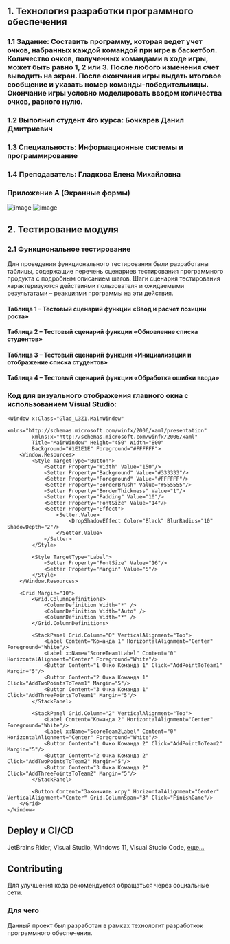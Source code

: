## 1. Технология разработки программного обеспечения
### 1.1 Задание: Составить программу, которая ведет учет очков, набранных каждой командой при игре в баскетбол. Количество очков, полученных командами в ходе игры, может быть равно 1, 2 или 3. После любого изменения счет выводить на экран. После окончания игры выдать итоговое сообщение и указать номер команды-победительницы. Окончание игры условно моделировать вводом количества очков, равного нулю.
### 1.2 Выполнил студент 4го курса: Бочкарев Данил Дмитриевич
### 1.3 Специальность: Информационные системы и программирование
### 1.4 Преподаватель: Гладкова Елена Михайловна

### Приложение A (Экранные формы)
![image](https://github.com/user-attachments/assets/7877a475-459f-4899-a28d-36a00ba7ce34)
![image](https://github.com/user-attachments/assets/ec3d293b-2f14-4fc9-b176-74aa81bba1d4)


## 2. Тестирование модуля
### 2.1 Функциональное тестирование
Для проведения функционального тестирования были разработаны таблицы, содержащие перечень сценариев тестирования программного продукта с подробным описанием шагов. Шаги сценария тестирования характеризуются действиями пользователя и ожидаемыми результатами – реакциями программы на эти действия.



#### Таблица 1 – Тестовый сценарий функции «Ввод и расчет позиции роста»


#### Таблица 2 – Тестовый сценарий функции «Обновление списка студентов»


#### Таблица 3 – Тестовый сценарий функции «Инициализация и отображение списка студентов»


#### Таблица 4 – Тестовый сценарий функции «Обработка ошибки ввода»


### Код для визуального отображения главного окна с использованием Visual Studio:
```xaml
<Window x:Class="Glad_L3Z1.MainWindow"
        xmlns="http://schemas.microsoft.com/winfx/2006/xaml/presentation"
        xmlns:x="http://schemas.microsoft.com/winfx/2006/xaml"
        Title="MainWindow" Height="450" Width="800"
        Background="#1E1E1E" Foreground="#FFFFFF">
    <Window.Resources>
        <Style TargetType="Button">
            <Setter Property="Width" Value="150"/>
            <Setter Property="Background" Value="#333333"/>
            <Setter Property="Foreground" Value="#FFFFFF"/>
            <Setter Property="BorderBrush" Value="#555555"/>
            <Setter Property="BorderThickness" Value="1"/>
            <Setter Property="Padding" Value="10"/>
            <Setter Property="FontSize" Value="14"/>
            <Setter Property="Effect">
                <Setter.Value>
                    <DropShadowEffect Color="Black" BlurRadius="10" ShadowDepth="2"/>
                </Setter.Value>
            </Setter>
        </Style>

        <Style TargetType="Label">
            <Setter Property="FontSize" Value="16"/>
            <Setter Property="Margin" Value="5"/>
        </Style>
    </Window.Resources>

    <Grid Margin="10">
        <Grid.ColumnDefinitions>
            <ColumnDefinition Width="*" />
            <ColumnDefinition Width="Auto" />
            <ColumnDefinition Width="*" />
        </Grid.ColumnDefinitions>

        <StackPanel Grid.Column="0" VerticalAlignment="Top">
            <Label Content="Команда 1" HorizontalAlignment="Center" Foreground="White"/>
            <Label x:Name="ScoreTeam1Label" Content="0" HorizontalAlignment="Center" Foreground="White"/>
            <Button Content="1 Очко Команда 1" Click="AddPointToTeam1" Margin="5"/>
            <Button Content="2 Очка Команда 1" Click="AddTwoPointsToTeam1" Margin="5"/>
            <Button Content="3 Очка Команда 1" Click="AddThreePointsToTeam1" Margin="5"/>
        </StackPanel>

        <StackPanel Grid.Column="2" VerticalAlignment="Top">
            <Label Content="Команда 2" HorizontalAlignment="Center" Foreground="White"/>
            <Label x:Name="ScoreTeam2Label" Content="0" HorizontalAlignment="Center" Foreground="White"/>
            <Button Content="1 Очко Команда 2" Click="AddPointToTeam2" Margin="5"/>
            <Button Content="2 Очка Команда 2" Click="AddTwoPointsToTeam2" Margin="5"/>
            <Button Content="3 Очка Команда 2" Click="AddThreePointsToTeam2" Margin="5"/>
        </StackPanel>

        <Button Content="Закончить игру" HorizontalAlignment="Center" VerticalAlignment="Center" Grid.ColumnSpan="3" Click="FinishGame"/>
    </Grid>
</Window>
```

## Deploy и CI/CD
JetBrains Rider, Visual Studio, Windows 11, Visual Studio Code, 
[еще...](https://learn.microsoft.com/dotnet/desktop/winforms/get-started/create-app-visual-studio?view=netdesktop-8.0)

## Contributing
Для улучшения кода рекомендуется обращаться через социальные сети.

### Для чего
Данный проект был разработан в рамках технологит разработкок программного обеспечения.
